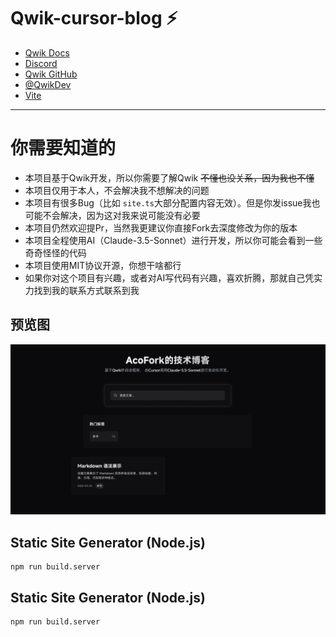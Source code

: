 # Qwik-cursor-blog ⚡️

- [Qwik Docs](https://qwik.dev/)
- [Discord](https://qwik.dev/chat)
- [Qwik GitHub](https://github.com/QwikDev/qwik)
- [@QwikDev](https://twitter.com/QwikDev)
- [Vite](https://vitejs.dev/)

---
# 你需要知道的
- 本项目基于Qwik开发，所以你需要了解Qwik ~~不懂也没关系，因为我也不懂~~
- 本项目仅用于本人，不会解决我不想解决的问题
- 本项目有很多Bug（比如 `site.ts`大部分配置内容无效）。但是你发issue我也可能不会解决，因为这对我来说可能没有必要
- 本项目仍然欢迎提Pr，当然我更建议你直接Fork去深度修改为你的版本
- 本项目全程使用AI（Claude-3.5-Sonnet）进行开发，所以你可能会看到一些奇奇怪怪的代码
- 本项目使用MIT协议开源，你想干啥都行
- 如果你对这个项目有兴趣，或者对AI写代码有兴趣，喜欢折腾，那就自己凭实力找到我的联系方式联系到我

## 预览图
![预览图](public/images/home.png)

## Static Site Generator (Node.js)

```shell
npm run build.server
```

## Static Site Generator (Node.js)

```shell
npm run build.server
```
